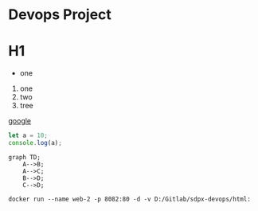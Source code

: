 # Devops Project

# H1

- one
1. one
1. two
1. tree

[google](http://www.google.com)
``` javascript
let a = 10;
console.log(a);
```

```mermaid
graph TD;
    A-->B;
    A-->C;
    B-->D;
    C-->D;
```

```
docker run --name web-2 -p 8082:80 -d -v D:/Gitlab/sdpx-devops/html:
```